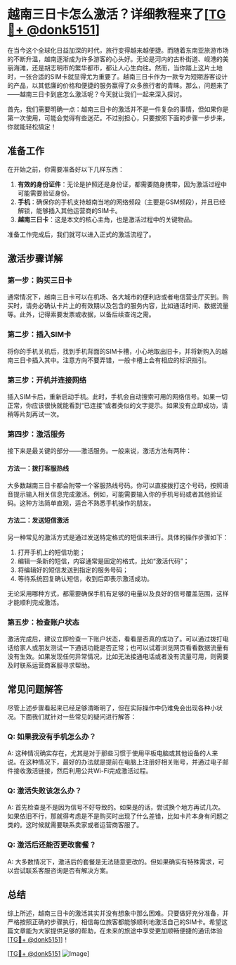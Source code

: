 # 越南三日卡怎么激活？详细教程来了[[TG💪+ @donk5151](https://t.me/s/donk5151)]

在当今这个全球化日益加深的时代，旅行变得越来越便捷。而随着东南亚旅游市场的不断升温，越南逐渐成为许多游客的心头好。无论是河内的古朴街道、岘港的美丽海滩，还是胡志明市的繁华都市，都让人心生向往。然而，当你踏上这片土地时，一张合适的SIM卡就显得尤为重要了。越南三日卡作为一款专为短期游客设计的产品，以其低廉的价格和便捷的服务赢得了众多旅行者的青睐。那么，问题来了——越南三日卡到底怎么激活呢？今天就让我们一起来深入探讨。

首先，我们需要明确一点：越南三日卡的激活并不是一件复杂的事情，但如果你是第一次使用，可能会觉得有些迷茫。不过别担心，只要按照下面的步骤一步步来，你就能轻松搞定！

## 准备工作

在开始之前，你需要准备好以下几样东西：

1. **有效的身份证件**：无论是护照还是身份证，都需要随身携带，因为激活过程中可能需要验证身份。
2. **手机**：确保你的手机支持越南当地的网络频段（主要是GSM频段），并且已经解锁，能够插入其他运营商的SIM卡。
3. **越南三日卡**：这是本文的核心主角，也是激活过程中的关键物品。

准备工作完成后，我们就可以进入正式的激活流程了。

## 激活步骤详解

### 第一步：购买三日卡

通常情况下，越南三日卡可以在机场、各大城市的便利店或者电信营业厅买到。购买时，请务必确认卡片上的有效期以及包含的服务内容，比如通话时间、数据流量等。此外，记得索要发票或收据，以备后续查询之需。

### 第二步：插入SIM卡

将你的手机关机后，找到手机背面的SIM卡槽，小心地取出旧卡，并将新购入的越南三日卡插入其中。注意方向不要弄错，一般卡槽上会有相应的标识指引。

### 第三步：开机并连接网络

插入SIM卡后，重新启动手机。此时，手机会自动搜索可用的网络信号。如果一切正常，你应该很快就能看到“已连接”或者类似的文字提示。如果没有立即成功，请稍等片刻再试一次。

### 第四步：激活服务

接下来是最关键的部分——激活服务。一般来说，激活方法有两种：

#### 方法一：拨打客服热线

大多数越南三日卡都会附带一个客服热线号码。你可以直接拨打这个号码，按照语音提示输入相关信息完成激活。例如，可能需要输入你的手机号码或者其他验证码。这种方法简单直观，适合不熟悉手机操作的朋友。

#### 方法二：发送短信激活

另一种常见的激活方式是通过发送特定格式的短信来进行。具体的操作步骤如下：
1. 打开手机上的短信功能；
2. 编辑一条新的短信，内容通常是固定的格式，比如“激活代码”；
3. 将编辑好的短信发送到指定的服务号码；
4. 等待系统回复确认短信，收到后即表示激活成功。

无论采用哪种方式，都需要确保手机有足够的电量以及良好的信号覆盖范围，这样才能顺利完成激活。

### 第五步：检查账户状态

激活完成后，建议立即检查一下账户状态，看看是否真的成功了。可以通过拨打电话给家人或朋友测试一下通话功能是否正常；也可以试着浏览网页看看数据流量有没有生效。如果发现任何异常情况，比如无法接通电话或者没有流量可用，则需要及时联系运营商客服寻求帮助。

## 常见问题解答

尽管上述步骤看起来已经足够清晰明了，但在实际操作中仍难免会出现各种小状况。下面我们就针对一些常见的疑问进行解答：

### Q: 如果我没有手机怎么办？

A: 这种情况确实存在，尤其是对于那些习惯于使用平板电脑或其他设备的人来说。在这种情况下，最好的办法就是提前在电脑上注册好相关账号，并通过电子邮件接收激活链接，然后利用公共Wi-Fi完成激活过程。

### Q: 激活失败该怎么办？

A: 首先检查是不是因为信号不好导致的。如果是的话，尝试换个地方再试几次。如果依旧不行，那就得考虑是不是购买时出现了什么差错，比如卡片本身有问题之类的。这时候就需要联系卖家或者运营商客服了。

### Q: 激活后还能否更改套餐？

A: 大多数情况下，激活后的套餐是无法随意更改的。但如果确实有特殊需求，可以尝试联系客服咨询是否有解决方案。

## 总结

综上所述，越南三日卡的激活其实并没有想象中那么困难。只要做好充分准备，并严格按照正确的步骤执行，相信每位旅客都能够顺利地激活自己的SIM卡。希望这篇文章能为大家提供足够的帮助，在未来的旅途中享受更加顺畅便捷的通讯体验[[TG💪+ @donk5151](https://t.me/s/donk5151)]！

[[TG💪+ @donk5151](https://t.me/s/donk5151) ![Image](https://i.postimg.cc/rwNCRYN7/Snipaste-2025-04-30-17-27-05.png)]